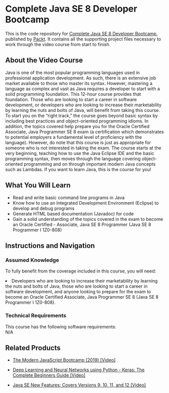 # Complete Java SE 8 Developer Bootcamp		
This is the code repository for [Complete Java SE 8 Developer Bootcamp](https://www.packtpub.com/application-development/complete-java-se-8-developer-bootcamp-video), published by [Packt](https://www.packtpub.com/?utm_source=github). It contains all the supporting project files necessary to work through the video course from start to finish.
## About the Video Course
Java is one of the most popular programming languages used in professional application development. As such, there is an extensive job market available to those who master its syntax. However, mastering a language as complex and vast as Java requires a developer to start with a solid programming foundation. This 12-hour course provides that foundation. Those who are looking to start a career in software development, or developers who are looking to increase their marketability by learning the nuts and bolts of Java, will benefit from taking this course. To start you on the “right track,” the course goes beyond basic syntax by including best practices and object-oriented programming idioms. In addition, the topics covered help prepare you for the Oracle Certified Associate, Java Programmer SE 8 exam (a certification which demonstrates to potential employers a fundamental level of proficiency with the language). However, do note that this course is just as appropriate for someone who is not interested in taking the exam. The course starts at the very beginning, teaching how to use the Java Eclipse IDE and the basic programming syntax, then moves through the language covering object-oriented programming and on through important modern Java concepts such as Lambdas. If you want to learn Java, this is the course for you!

<H2>What You Will Learn</H2>
<DIV class=book-info-will-learn-text>
<UL>
<LI> Read and write basic command line programs in Java</LI>
<LI> Know how to use an Integrated Development Environment (Eclipse) to develop and debug programs</LI>
<LI> Generate HTML based documentation (Javadoc) for code</LI>
<LI> Gain a solid understanding of the topics covered in the exam to become an Oracle Certified - Associate, Java SE 8 Programmer (Java SE 8 Programmer I 1Z0-808)</LI>
</UL></DIV>

## Instructions and Navigation
### Assumed Knowledge
To fully benefit from the coverage included in this course, you will need:<br/>
<DIV class=book-info-will-learn-text>
<LI> Developers who are looking to increase their marketability by learning the nuts and bolts of Java, those who are looking to start a career in software development, and anyone looking to prepare for the exam to become an Oracle Certified Associate, Java Programmer SE 8 (Java SE 8 Programmer I 1Z0-808).</LI> 
<DIV>

### Technical Requirements
This course has the following software requirements:<br/>
N/A

## Related Products
* [The Modern JavaScript Bootcamp (2019) [Video]](https://www.packtpub.com/application-development/modern-javascript-bootcamp-2019-video)

* [Deep Learning and Neural Networks using Python - Keras: The Complete Beginners Guide [Video]]( https://www.packtpub.com/application-development/deep-learning-and-neural-networks-using-python-keras-complete-beginners-guid)

* [Java SE New Features: Covers Versions 9, 10, 11, and 12 [Video]]( https://www.packtpub.com/application-development/java-se-new-features-covers-versions-9-10-11-and-12-video)
